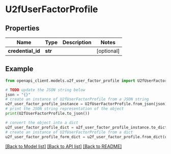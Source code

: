 # U2fUserFactorProfile


## Properties

Name | Type | Description | Notes
------------ | ------------- | ------------- | -------------
**credential_id** | **str** |  | [optional] 

## Example

```python
from openapi_client.models.u2f_user_factor_profile import U2fUserFactorProfile

# TODO update the JSON string below
json = "{}"
# create an instance of U2fUserFactorProfile from a JSON string
u2f_user_factor_profile_instance = U2fUserFactorProfile.from_json(json)
# print the JSON string representation of the object
print(U2fUserFactorProfile.to_json())

# convert the object into a dict
u2f_user_factor_profile_dict = u2f_user_factor_profile_instance.to_dict()
# create an instance of U2fUserFactorProfile from a dict
u2f_user_factor_profile_form_dict = u2f_user_factor_profile.from_dict(u2f_user_factor_profile_dict)
```
[[Back to Model list]](../README.md#documentation-for-models) [[Back to API list]](../README.md#documentation-for-api-endpoints) [[Back to README]](../README.md)


